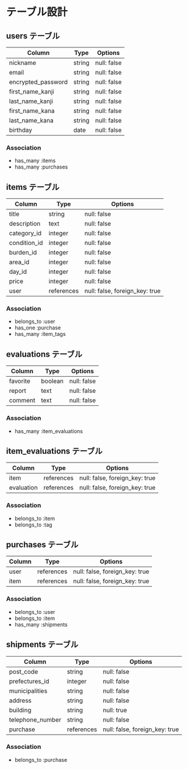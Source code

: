 # テーブル設計

## users テーブル

| Column             | Type    | Options     |
| ------------------ | ------- | ----------- |
| nickname           | string  | null: false |
| email              | string  | null: false |
| encrypted_password | string  | null: false |
| first_name_kanji   | string  | null: false |
| last_name_kanji    | string  | null: false |
| first_name_kana    | string  | null: false |
| last_name_kana     | string  | null: false |
| birthday           | date    | null: false |

### Association

- has_many :items
- has_many :purchases

## items テーブル

| Column            | Type         | Options                        |
| ------------------| ------------ | ------------------------------ |
| title             | string       | null: false                    |
| description       | text         | null: false                    |
| category_id       | integer      | null: false                    |
| condition_id      | integer      | null: false                    |
| burden_id         | integer      | null: false                    |
| area_id           | integer      | null: false                    |
| day_id            | integer      | null: false                    |
| price             | integer      | null: false                    |
| user              | references   | null: false, foreign_key: true |

### Association

- belongs_to :user
- has_one :purchase
- has_many :item_tags

## evaluations テーブル

| Column            | Type         | Options                        |
| ------------------| ------------ | ------------------------------ |
| favorite          | boolean      | null: false                    |
| report            | text         | null: false                    |
| comment           | text         | null: false                    |
### Association

- has_many :item_evaluations

## item_evaluations テーブル

| Column        | Type       | Options                        |
| ------------- | -----------| ------------------------------ |
| item          | references | null: false, foreign_key: true |
| evaluation    | references | null: false, foreign_key: true |

### Association

- belongs_to :item
- belongs_to :tag

## purchases テーブル

| Column            | Type         | Options                        |
| ------------------| ------------ | ------------------------------ |
| user              | references   | null: false, foreign_key: true |
| item              | references   | null: false, foreign_key: true |

### Association

- belongs_to :user
- belongs_to :item
- has_many :shipments

## shipments テーブル

| Column            | Type         | Options                        |
| ------------------| ------------ | ------------------------------ |
| post_code         | string       | null: false                    |
| prefectures_id    | integer      | null: false                    |
| municipalities    | string       | null: false                    |
| address           | string       | null: false                    |
| building          | string       | null: true                     |
| telephone_number  | string       | null: false                    |
| purchase          | references   | null: false, foreign_key: true |

### Association

- belongs_to :purchase